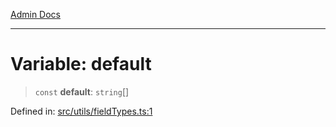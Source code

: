[Admin Docs](/)

---

# Variable: default

> `const` **default**: `string`[]

Defined in: [src/utils/fieldTypes.ts:1](https://github.com/PalisadoesFoundation/talawa-admin/blob/main/src/utils/fieldTypes.ts#L1)
